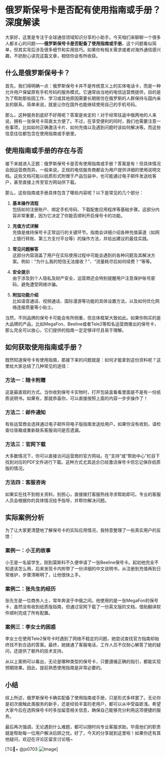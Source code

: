 # 俄罗斯保号卡是否配有使用指南或手册？深度解读

大家好，这里是专注于全球通信领域知识分享的小助手。今天咱们来聊聊一个很多人都关心的问题——**俄罗斯保号卡是否配备了使用指南或手册**。这个问题看似简单，但其实背后涉及很多细节和实用技巧。如果你有相关需求或者对海外通信感兴趣，不妨耐心读完这篇文章，相信你会有所收获。

## 什么是俄罗斯保号卡？

首先，我们得明确一点：俄罗斯保号卡并不是传统意义上的实体电话卡，而是一种允许用户保留原有手机号码的服务模式。它通常由当地的电信运营商提供，目的是为了帮助那些因工作、学习或其他原因需要长期居住在俄罗斯的人群保持与国内亲友的联系。简单来说，就是让你在国外也能继续使用自己的手机号码。

那么，这种服务到底好不好用呢？答案是肯定的！对于经常往返中俄两地的人来说，拥有一张保号卡简直太方便了。不过，在享受便利的同时，我们也需要注意一些事项，比如如何正确激活卡片、如何充值以及遇到问题时该如何解决等。而这些信息往往都包含在使用指南或手册里。

## 使用指南或手册的存在与否

接下来就进入正题：俄罗斯保号卡是否有使用指南或手册？答案是有！但具体情况会因运营商而异。一般来说，正规的电信服务商都会为用户提供详细的使用说明文档。这些文档可能以纸质形式附赠于产品包装中，也可能通过电子邮件发送给客户，甚至直接上传至官方网站供下载。

那么，这些指南或手册具体包含了哪些内容呢？以下是常见的几个部分：

1. **基本操作流程**  
   包括如何注册账户、绑定手机号码、下载配套应用程序等基础步骤。这部分内容非常重要，因为它决定了你能否顺利开启保号卡的功能。

2. **充值方式详解**  
   充值是维持保号卡正常运行的关键环节。指南会详细介绍各种充值渠道（如网上银行转账、第三方支付平台等）的操作方法，并给出建议的最佳实践。

3. **常见问题解答**  
   这部分内容涵盖了用户在实际使用过程中可能会遇到的各种问题及其解决方案。例如：“为什么我的短信无法接收？”、“流量耗尽后如何续费？”等等。

4. **安全提示**  
   由于涉及到个人隐私及财产安全，运营商还会特别提醒用户注意保护账号密码，避免遭受网络诈骗。

5. **附加功能介绍**  
   比如语音通话、视频通话、国际漫游等功能的具体设置方法，以及如何优化网络连接质量等小贴士。

当然，不同品牌的保号卡可能会有所侧重，但总体框架大致如此。如果你购买的是大品牌的产品，比如MegaFon、Beeline或者Tele2等知名运营商推出的保号卡，那么完全可以放心，它们提供的指南一定足够详尽且易于理解。

## 如何获取使用指南或手册？

既然知道保号卡有使用指南，那接下来的问题就是：如何才能拿到这份资料呢？这里给大家总结了几种常见的途径：

### 方法一：随卡附赠  
这是最直观的方式。当你收到保号卡实物时，打开包装盒看看里面是不是有一份纸质说明书。如果有，那就恭喜你，可以直接按照上面的内容一步步操作了！

### 方法二：邮件通知  
有些运营商会选择通过电子邮件将电子版指南发送给用户。如果你没有收到，请检查垃圾箱或重新联系客服询问是否遗漏。

### 方法三：官网下载  
大多数情况下，你可以直接访问运营商的官方网站，在“支持”或“帮助中心”栏目下找到对应的PDF文件进行下载。这种方式尤其适合已经激活保号卡但忘记保存纸质版的情况。

### 方法四：客服咨询  
如果实在找不到相关资料，别担心，直接拨打客服热线寻求帮助即可。专业的客服人员会根据你的具体情况给予指导，并帮你解决问题。

## 实际案例分析

为了让大家更清楚地了解保号卡的实际应用情况，我特意整理了一些真实用户的反馈：

### 案例一：小王的故事  
小王是一名留学生，刚到莫斯科不久便申请了一张Beeline保号卡。起初他完全不知道该怎么用，后来发现卡内附带了一份详细的中文说明书，从注册到充值再到日常维护，步骤清晰明了，让他很快上手。

### 案例二：张先生的经历  
张先生是一位商务人士，常年奔波于中俄之间。他使用的是一张MegaFon的保号卡，虽然没有收到纸质版指南，但通过官网下载了一份英文版的文档，借助翻译软件顺利完成了所有配置。

### 案例三：李女士的困惑  
李女士在使用Tele2保号卡时遇到了网络不稳定的问题，她尝试查找官方指南却始终找不到合适的答案。最终，她拨通了客服电话，工作人员不仅耐心解答了她的疑问，还提供了额外的技术支持。

从以上案例可以看出，无论是哪种类型的保号卡，只要遵循正确的指引，都能实现预期效果。因此，提前熟悉使用指南是非常必要的。

## 小结

综上所述，俄罗斯保号卡确实配备了使用指南或手册，只是形式多样罢了。无论你是初次接触此类服务的新手，还是经验丰富的老用户，都可以从中受益匪浅。希望大家今后在选购保号卡时多加留意相关信息，确保自己能够充分利用这项便捷的服务。

最后再次强调，无论遇到什么难题，都可以随时向专业客服求助。毕竟他们的职责就是帮助每一位用户解决后顾之忧。好了，今天的分享就到这里啦！如果你还有其他疑问，欢迎在评论区留言讨论哦~

[TG💪+ @jx0703 ![Image](https://github.com/user-attachments/assets/dbca1d08-cadb-493c-b0ec-ad6f7a83f270)]